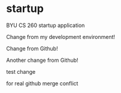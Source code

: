 # startup
BYU CS 260 startup application

Change from my development environment!

Change from Github!

Another change from Github!

test change

for real github merge conflict
